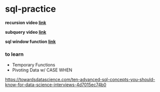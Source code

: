 # sql-practice



**recursion video [link](https://www.youtube.com/watch?v=7hZYh9qXxe4)**

**subquery video [link](https://www.youtube.com/watch?v=nJIEIzF7tDw)**

**sql window function [link](https://www.youtube.com/watch?v=zAmJPdZu8Rg&t=2017s)**



### to learn 
- Temporary Functions
-  Pivoting Data w/ CASE WHEN


https://towardsdatascience.com/ten-advanced-sql-concepts-you-should-know-for-data-science-interviews-4d7015ec74b0
